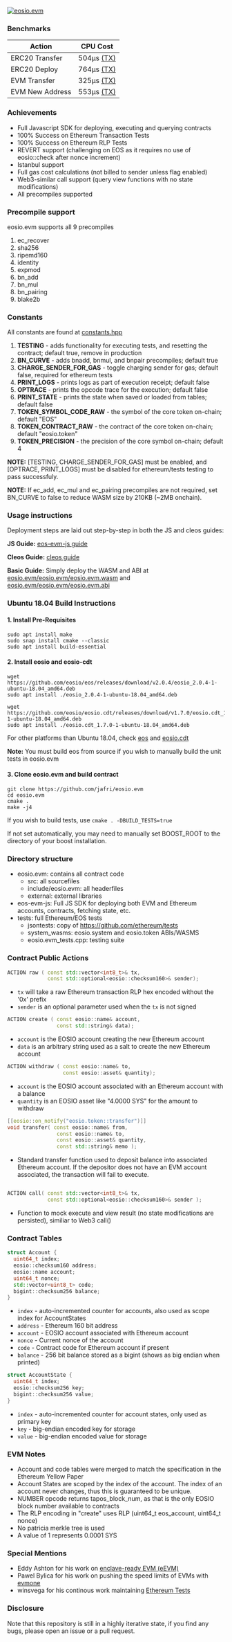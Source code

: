 [![eosio.evm](./evm.png)](#)

### Benchmarks
| Action         | CPU Cost      |
| -------------  |:-------------:|
| ERC20 Transfer | 504µs [(TX)](https://jungle.bloks.io/transaction/eb2d83e1ed04b98d1c7767acae5df174de56ee51a2bf6d1c06a8a863f9b98ca0)|
| ERC20 Deploy   | 764µs [(TX)](https://jungle.bloks.io/transaction/074f2cb4435173293243e4350a9a3faa12e5fb639780aaabb79ad68fb2c813e8)      |
| EVM Transfer   | 325µs [(TX)](https://jungle.bloks.io/transaction/640c061cbd717b08b8af1c28129be1ef7365d1810fc285313a55d44f2271e312)      |
| EVM New Address| 553µs [(TX)](https://jungle.bloks.io/transaction/876ce02ccdc7fd7338fcf9e9fea6ea9e4575211209fe29c88ec33eb63584be84)     |


### Achievements
- Full Javascript SDK for deploying, executing and querying contracts
- 100% Success on Ethereum Transaction Tests
- 100% Success on Ethereum RLP Tests
- REVERT support (challenging on EOS as it requires no use of eosio::check after nonce increment)
- Istanbul support
- Full gas cost calculations (not billed to sender unless flag enabled)
- Web3-similar call support (query view functions with no state modifications)
- All precompiles supported

### Precompile support
eosio.evm supports all 9 precompiles
1. ec_recover
2. sha256
3. ripemd160
4. identity
5. expmod
6. bn_add
7. bn_mul
8. bn_pairing
9. blake2b

### Constants
All constants are found at [constants.hpp](eosio.evm/include/eosio.evm/constants.hpp)

1. **TESTING** - adds functionality for executing tests, and resetting the contract; default true, remove in production
2. **BN_CURVE** - adds bnadd, bnmul, and bnpair precompiles; default true
3. **CHARGE_SENDER_FOR_GAS** - toggle charging sender for gas; default false, required for ethereum tests
4. **PRINT_LOGS** - prints logs as part of execution receipt; default false
5. **OPTRACE** - prints the opcode trace for the execution; default false
6. **PRINT_STATE** - prints the state when saved or loaded from tables; default false
7. **TOKEN_SYMBOL_CODE_RAW** - the symbol of the core token on-chain; default "EOS"
8. **TOKEN_CONTRACT_RAW** - the contract of the core token on-chain; default "eosio.token"
9. **TOKEN_PRECISION** - the precision of the core symbol on-chain; default 4

**NOTE:** [TESTING, CHARGE_SENDER_FOR_GAS] must be enabled, and [OPTRACE, PRINT_LOGS] must be disabled for ethereum/tests testing to pass successfuly.

**NOTE:** If ec_add, ec_mul and ec_pairing precompiles are not required, set BN_CURVE to false to reduce WASM size by 210KB (~2MB onchain).

### Usage instructions
Deployment steps are laid out step-by-step in both the JS and cleos guides:

**JS Guide:** [eos-evm-js guide](https://github.com/jafri/eosio.evm/tree/master/eos-evm-js)

**Cleos Guide:** [cleos guide](https://github.com/jafri/eosio.evm/tree/master/CLEOS-GUIDE.md)

**Basic Guide:** Simply deploy the WASM and ABI at [eosio.evm/eosio.evm/eosio.evm.wasm](eosio.evm/eosio.evm/eosio.evm.wasm) and [eosio.evm/eosio.evm/eosio.evm.abi](eosio.evm/eosio.evm/eosio.evm.abi)

### Ubuntu 18.04 Build Instructions
#### 1. Install Pre-Requisites
```
sudo apt install make
sudo snap install cmake --classic
sudo apt install build-essential
```

#### 2. Install eosio and eosio-cdt
```
wget https://github.com/eosio/eos/releases/download/v2.0.4/eosio_2.0.4-1-ubuntu-18.04_amd64.deb
sudo apt install ./eosio_2.0.4-1-ubuntu-18.04_amd64.deb

wget https://github.com/eosio/eosio.cdt/releases/download/v1.7.0/eosio.cdt_1.7.0-1-ubuntu-18.04_amd64.deb
sudo apt install ./eosio.cdt_1.7.0-1-ubuntu-18.04_amd64.deb
```

For other platforms than Ubuntu 18.04, check [eos](https://github.com/EOSIO/eos) and [eosio.cdt](https://github.com/EOSIO/eosio.cdt)

**Note:** You must build eos from source if you wish to manually build the unit tests in eosio.evm

#### 3. Clone eosio.evm and build contract
```
git clone https://github.com/jafri/eosio.evm
cd eosio.evm
cmake .
make -j4
```

If you wish to build tests, use `cmake . -DBUILD_TESTS=true`

If not set automatically, you may need to manually set BOOST_ROOT to the directory of your boost installation.

### Directory structure
- eosio.evm: contains all contract code
  - src: all sourcefiles
  - include/eosio.evm: all headerfiles
  - external: external libraries
- eos-evm-js: Full JS SDK for deploying both EVM and Ethereum accounts, contracts, fetching state, etc.
- tests: full Ethereum/EOS tests
  - jsontests: copy of https://github.com/ethereum/tests
  - system_wasms: eosio.system and eosio.token ABIs/WASMS
  - eosio.evm_tests.cpp: testing suite


### Contract Public Actions
```c++
ACTION raw ( const std::vector<int8_t>& tx,
             const std::optional<eosio::checksum160>& sender);
```
- `tx` will take a raw Ethereum transaction RLP hex encoded without the '0x' prefix
- `sender` is an optional parameter used when the `tx` is not signed
&nbsp;

```c++
ACTION create ( const eosio::name& account,
                const std::string& data);
```
- `account` is the EOSIO account creating the new Ethereum account
- `data` is an arbitrary string used as a salt to create the new Ethereum account
&nbsp;

```c++
ACTION withdraw ( const eosio::name& to,
                  const eosio::asset& quantity);
```
- `account` is the EOSIO account associated with an Ethereum account with a balance
- `quantity` is an EOSIO asset like "4.0000 SYS" for the amount to withdraw
&nbsp;

```c++
[[eosio::on_notify("eosio.token::transfer")]]
void transfer( const eosio::name& from,
                const eosio::name& to,
                const eosio::asset& quantity,
                const std::string& memo );
```
- Standard transfer function used to deposit balance into associated Ethereum account. If the depositor does not have an EVM account associated, the transaction will fail to execute.
&nbsp;
```c++

ACTION call( const std::vector<int8_t>& tx,
             const std::optional<eosio::checksum160>& sender );
```
- Function to mock execute and view result (no state modifications are persisted), similiar to Web3 call()
&nbsp;


### Contract Tables
```c++
struct Account {
  uint64_t index;
  eosio::checksum160 address;
  eosio::name account;
  uint64_t nonce;
  std::vector<uint8_t> code;
  bigint::checksum256 balance;
}
```
- `index` - auto-incremented counter for accounts, also used as scope index for AccountStates
- `address` - Ethereum 160 bit address
- `account` - EOSIO account associated with Ethereum account
- `nonce` - Current nonce of the account
- `code` - Contract code for Ethereum account if present
- `balance` - 256 bit balance stored as a bigint (shows as big endian when printed)

```c++
struct AccountState {
  uint64_t index;
  eosio::checksum256 key;
  bigint::checksum256 value;
}
```
- `index` - auto-incremented counter for account states, only used as primary key
- `key` - big-endian encoded key for storage
- `value` - big-endian encoded value for storage


### EVM Notes
- Account and code tables were merged to match the specification in the Ethereum Yellow Paper
- Account States are scoped by the index of the account. The index of an account never changes, thus this is guaranteed to be unique.
- NUMBER opcode returns tapos_block_num, as that is the only EOSIO block number available to contracts
- The RLP encoding in "create" uses RLP (uint64_t eos_account, uint64_t nonce)
- No patricia merkle tree is used
- A value of 1 represents 0.0001 SYS

### Special Mentions
- Eddy Ashton for his work on [enclave-ready EVM (eEVM)](https://github.com/microsoft/eEVM)
- Pawel Bylica for his work on pushing the speed limits of EVMs with [evmone](https://github.com/ethereum/evmone)
- winsvega for his continous work maintaining [Ethereum Tests](https://github.com/ethereum/tests)


### Disclosure
Note that this repository is still in a highly iterative state, if you find any bugs, please open an issue or a pull request.